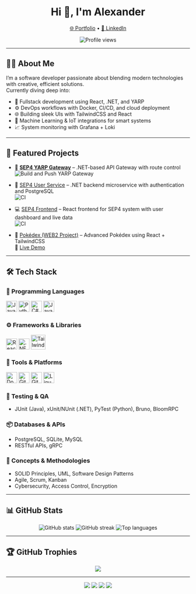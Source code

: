 <h1 align="center">Hi 👋, I'm Alexander</h1>
<p align="center">
  <a href="https://alexanderjannikdj.vercel.app/">🌐 Portfolio</a> • 
  <a href="https://www.linkedin.com/in/alexanderjannikdj/">💼 LinkedIn</a>
</p>
<p align="center">
  <img src="https://komarev.com/ghpvc/?username=notnebu&label=Profile%20views&color=0e75b6&style=flat" alt="Profile views" />
</p>

---

## 👨‍💻 About Me

I’m a software developer passionate about blending modern technologies with creative, efficient solutions.  
Currently diving deep into:

- 🌱 Fullstack development using React, .NET, and YARP 
- ⚙️ DevOps workflows with Docker, CI/CD, and cloud deployment  
- 🌐 Building sleek UIs with TailwindCSS and React  
- 🧠 Machine Learning & IoT integrations for smart systems  
- 📈 System monitoring with Grafana + Loki

---

## 🚀 Featured Projects

- 🔁 [**SEP4 YARP Gateway**](https://github.com/NotNebu/SEP4_Yarp_Gateway) – .NET-based API Gateway with route control
  ![Build and Push YARP Gateway](https://github.com/NotNebu/SEP4_Yarp_Gateway/actions/workflows/deploy.yml/badge.svg)

- 🧍 [SEP4 User Service](https://github.com/NotNebu/SEP4_User_Service) – .NET backend microservice with authentication and PostgreSQL  
  ![CI](https://github.com/NotNebu/SEP4_User_Service/actions/workflows/docker.yml/badge.svg)

- 💻 [SEP4 Frontend](https://github.com/NotNebu/SEP4_Frontend) – React frontend for SEP4 system with user dashboard and live data  
  ![CI](https://github.com/NotNebu/SEP4_Frontend/actions/workflows/docker.yml/badge.svg)

- 🧩 [Pokédex (WEB2 Project)](https://github.com/NotNebu/WEB2_Pokedex) – Advanced Pokédex using React + TailwindCSS  
  🔗 [Live Demo](https://web2-pokedex.vercel.app/)  

---

## 🛠️ Tech Stack

### 🧠 Programming Languages
<p>
  <img src="https://cdn.jsdelivr.net/gh/devicons/devicon/icons/java/java-original.svg" height="30" alt="Java"/>
  <img src="https://cdn.jsdelivr.net/gh/devicons/devicon/icons/python/python-original.svg" height="30" alt="Python"/>
  <img src="https://cdn.jsdelivr.net/gh/devicons/devicon/icons/csharp/csharp-original.svg" height="30" alt="C#"/>
  <img src="https://cdn.jsdelivr.net/gh/devicons/devicon/icons/javascript/javascript-original.svg" height="30" alt="JavaScript"/>
</p>

### ⚙️ Frameworks & Libraries
<p>
  <img src="https://cdn.jsdelivr.net/gh/devicons/devicon/icons/react/react-original.svg" height="30" alt="React"/>
  <img src="https://cdn.jsdelivr.net/gh/devicons/devicon/icons/dot-net/dot-net-original-wordmark.svg" height="30" alt=".NET"/>
  <img src="https://www.vectorlogo.zone/logos/tailwindcss/tailwindcss-icon.svg" alt="TailwindCSS" width="40" height="40"/>
</p>

### 🧰 Tools & Platforms
<p>
  <img src="https://cdn.jsdelivr.net/gh/devicons/devicon/icons/docker/docker-original.svg" height="30" alt="Docker"/>
  <img src="https://cdn.jsdelivr.net/gh/devicons/devicon/icons/git/git-original.svg" height="30" alt="Git"/>
  <img src="https://cdn.jsdelivr.net/gh/devicons/devicon/icons/github/github-original.svg" height="30" alt="GitHub"/>
  <img src="https://cdn.jsdelivr.net/gh/devicons/devicon/icons/linux/linux-original.svg" height="30" alt="Linux"/>
</p>

### 🧪 Testing & QA
- JUnit (Java), xUnit/NUnit (.NET), PyTest (Python), Bruno, BloomRPC

### 📦 Databases & APIs
- PostgreSQL, SQLite, MySQL  
- RESTful APIs, gRPC

### 🧠 Concepts & Methodologies
- SOLID Principles, UML, Software Design Patterns  
- Agile, Scrum, Kanban  
- Cybersecurity, Access Control, Encryption

---

## 📊 GitHub Stats

<p align="center">
  <img src="https://github-readme-stats.vercel.app/api?username=notnebu&show_icons=true&theme=github_dark" alt="GitHub stats"/>
  <img src="https://github-readme-streak-stats.herokuapp.com/?user=notnebu&theme=github-dark-blue" alt="GitHub streak"/>
  <img src="https://github-readme-stats.vercel.app/api/top-langs?username=notnebu&layout=compact&theme=github_dark" alt="Top languages"/>
</p>

---

## 🏆 GitHub Trophies

<p align="center">
  <img src="https://github-profile-trophy.vercel.app/?username=notnebu&theme=onedark&no-bg=true" />
</p>

---

<p align="center">
  <img src="https://img.shields.io/badge/C%23-Expert-blue?style=for-the-badge&logo=csharp">
  <img src="https://img.shields.io/badge/Java-Intermediate-orange?style=for-the-badge&logo=java">
  <img src="https://img.shields.io/github/followers/notnebu?label=Followers&style=for-the-badge">
  <img src="https://img.shields.io/github/stars/notnebu?label=Stars&style=for-the-badge">
</p>
